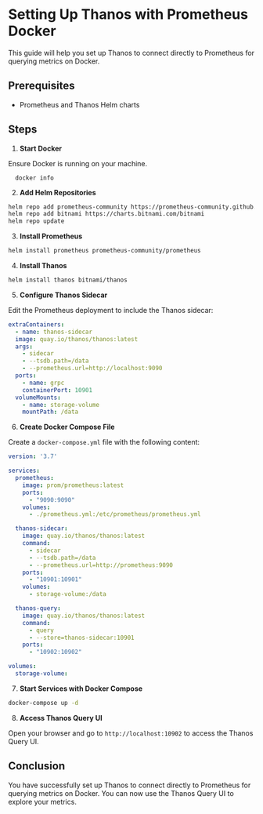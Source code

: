 # Setting Up Thanos with Prometheus Docker

This guide will help you set up Thanos to connect directly to Prometheus for querying metrics on Docker.

## Prerequisites

- Prometheus and Thanos Helm charts

## Steps

1. **Start Docker**

  Ensure Docker is running on your machine.
  
```
  docker info
```

2. **Add Helm Repositories**

  ```sh
  helm repo add prometheus-community https://prometheus-community.github.io/helm-charts
  helm repo add bitnami https://charts.bitnami.com/bitnami
  helm repo update
  ```

3. **Install Prometheus**

  ```sh
  helm install prometheus prometheus-community/prometheus
  ```

4. **Install Thanos**

  ```sh
  helm install thanos bitnami/thanos
  ```

5. **Configure Thanos Sidecar**

  Edit the Prometheus deployment to include the Thanos sidecar:

  ```yaml
  extraContainers:
    - name: thanos-sidecar
    image: quay.io/thanos/thanos:latest
    args:
      - sidecar
      - --tsdb.path=/data
      - --prometheus.url=http://localhost:9090
    ports:
      - name: grpc
      containerPort: 10901
    volumeMounts:
      - name: storage-volume
      mountPath: /data
  ```

6. **Create Docker Compose File**

  Create a `docker-compose.yml` file with the following content:

  ```yaml
  version: '3.7'

  services:
    prometheus:
      image: prom/prometheus:latest
      ports:
        - "9090:9090"
      volumes:
        - ./prometheus.yml:/etc/prometheus/prometheus.yml

    thanos-sidecar:
      image: quay.io/thanos/thanos:latest
      command:
        - sidecar
        - --tsdb.path=/data
        - --prometheus.url=http://prometheus:9090
      ports:
        - "10901:10901"
      volumes:
        - storage-volume:/data

    thanos-query:
      image: quay.io/thanos/thanos:latest
      command:
        - query
        - --store=thanos-sidecar:10901
      ports:
        - "10902:10902"

  volumes:
    storage-volume:
  ```

7. **Start Services with Docker Compose**

  ```sh
  docker-compose up -d
  ```

8. **Access Thanos Query UI**

  Open your browser and go to `http://localhost:10902` to access the Thanos Query UI.

## Conclusion

You have successfully set up Thanos to connect directly to Prometheus for querying metrics on Docker. You can now use the Thanos Query UI to explore your metrics.

